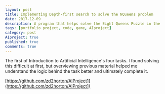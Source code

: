 ```yaml
---
layout: post
title: Implementing Depth-first search to solve the NQueens problem
date: 2017-12-09
description: A program that helps solve the Eight Queens Puzzle in the smallest amount of moves.
tags: [portfolio project, code, game, AIproject]
category: post
AIproject: true
published: true
comments: true
---
```

The first of Introduction to Artificial Intelligence's four tasks. I found solving this difficult at first, but overviewing previous material helped me understand the logic behind the task better and ultimately complete it.

[https://github.com/zd2horton/AIProject1](https://github.com/zd2horton/AIProject1)
